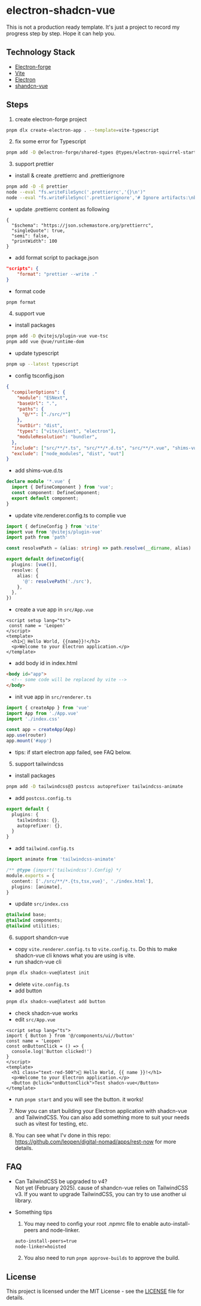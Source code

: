 # electron-shadcn-vue

This is not a production ready template. It's just a project to record my progress step by step. Hope it can help you.

## Technology Stack

- [Electron-forge](https://www.electronforge.io/)
- [Vite](https://vitejs.dev/)
- [Electron](https://www.electronjs.org/)
- [shandcn-vue](https://www.shadcn-vue.com/)

## Steps

1. create electron-forge project
```bash
pnpm dlx create-electron-app . --template=vite-typescript
```

2. fix some error for Typescript
```bash
pnpm add -D @electron-forge/shared-types @types/electron-squirrel-startup
```

3. support prettier
- install & create .prettierrc and .prettierignore
```bash
pnpm add -D -E prettier
node --eval "fs.writeFileSync('.prettierrc','{}\n')"
node --eval "fs.writeFileSync('.prettierignore','# Ignore artifacts:\nbuild\ncoverage\n')"
```
- update .prettierrc content as following
```.prettierrc
{
  "$schema": "https://json.schemastore.org/prettierrc",
  "singleQuote": true,
  "semi": false,
  "printWidth": 100
}
```
- add format script to package.json
```json
"scripts": {
    "format": "prettier --write ."
}
```
- format code
```bash
pnpm format
```

4. support vue
- install packages
```bash
pnpm add -D @vitejs/plugin-vue vue-tsc
pnpm add vue @vue/runtime-dom
```
- update typescript
```bash
pnpm up --latest typescript
```
- config tsconfig.json
```json
{
  "compilerOptions": {
    "module": "ESNext",
    "baseUrl": ".",
    "paths": {
      "@/*": ["./src/*"]
    },
    "outDir": "dist",
    "types": ["vite/client", "electron"],
    "moduleResolution": "bundler",
  },
  "include": ["src/**/*.ts", "src/**/*.d.ts", "src/**/*.vue", "shims-vue.d.ts"],
  "exclude": ["node_modules", "dist", "out"]
}
```
- add shims-vue.d.ts
```ts
declare module '*.vue' {
  import { DefineComponent } from 'vue';
  const component: DefineComponent;
  export default component;
}
```
- update vite.renderer.config.ts to complie vue
```ts
import { defineConfig } from 'vite'
import vue from '@vitejs/plugin-vue'
import path from 'path'

const resolvePath = (alias: string) => path.resolve(__dirname, alias)

export default defineConfig({
  plugins: [vue()],
  resolve: {
    alias: {
      '@': resolvePath('./src'),
    },
  },
})
```
- create a vue app in `src/App.vue`
```vue
<script setup lang="ts">
 const name = 'Leopen'
</script>
<template>
  <h1>💖 Hello World, {{name}}!</h1>
  <p>Welcome to your Electron application.</p>
</template>
```
- add body id in index.html
```html
<body id="app">
  <!-- some code will be replaced by vite -->
</body>
```
- init vue app in `src/renderer.ts`
```ts
import { createApp } from 'vue'
import App from './App.vue'
import './index.css'

const app = createApp(App)
app.use(router)
app.mount('#app')
```
- tips: if start electron app failed, see FAQ below.

5. support tailwindcss
- install packages
```bash
pnpm add -D tailwindcss@3 postcss autoprefixer tailwindcss-animate
```
- add `postcss.config.ts`
```typescript
export default {
  plugins: {
    tailwindcss: {},
    autoprefixer: {},
  }
}
```
- add `tailwind.config.ts`
```typescript
import animate from 'tailwindcss-animate'

/** @type {import('tailwindcss').Config} */
module.exports = {
  content: ['./src/**/*.{ts,tsx,vue}', './index.html'],
  plugins: [animate],
}
```
- update `src/index.css`
```css
@tailwind base;
@tailwind components;
@tailwind utilities;
```

6. support shandcn-vue
- copy `vite.renderer.config.ts` to `vite.config.ts`. Do this to make shadcn-vue cli knows what you are using is vite.
- run shadcn-vue cli
```bash
pnpm dlx shadcn-vue@latest init
```
- delete `vite.config.ts`
- add button
```bash
pnpm dlx shadcn-vue@latest add button
```
- check shadcn-vue works
- edit `src/App.vue`
```vue
<script setup lang="ts">
import { Button } from '@/components/ui//button'
const name = 'Leopen'
const onButtonClick = () => {
  console.log('Button clicked!')
}
</script>
<template>
  <h1 class="text-red-500">💖 Hello World, {{ name }}!</h1>
  <p>Welcome to your Electron application.</p>
  <Button @click="onButtonClick">Test shadcn-vue</Button>
</template>
```
- run `pnpm start` and you will see the button. it works!

7. Now you can start building your Electron application with shadcn-vue and TailwindCSS. You can also add something more to suit your needs such as vitest for testing, etc.

8. You can see what I'v done in this repo: https://github.com/leopen/digital-nomad/apps/rest-now for more details.

## FAQ

- Can TailwindCSS be upgraded to v4?  
  Not yet (February 2025). cause of shandcn-vue relies on TailwindCSS v3. If you want to upgrade TailwindCSS, you can try to use another ui library.

- Something tips 
  1. You may need to config your root .npmrc file to enable auto-install-peers and node-linker.
  ```txt
  auto-install-peers=true
  node-linker=hoisted
  ```
  2. You also need to run `pnpm approve-builds` to approve the build.

## License

This project is licensed under the MIT License - see the [LICENSE](https://github.com/leopen-hu/electron-shadcn-vue/blob/main/LICENSE) file for details.
